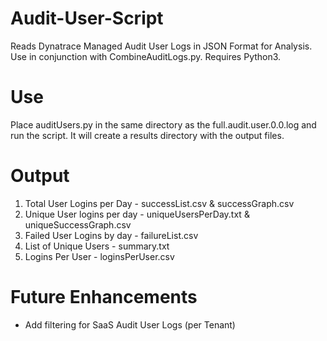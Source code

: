 # Audit-User-Script
Reads Dynatrace Managed Audit User Logs in JSON Format for Analysis. Use in conjunction with CombineAuditLogs.py. Requires Python3.

# Use 
Place auditUsers.py in the same directory as the full.audit.user.0.0.log and run the script. It will create a results directory with the output files. 

# Output
1. Total User Logins per Day - successList.csv & successGraph.csv
2. Unique User logins per day - uniqueUsersPerDay.txt & uniqueSuccessGraph.csv
3. Failed User Logins by day - failureList.csv
4. List of Unique Users - summary.txt
5. Logins Per User - loginsPerUser.csv

# Future Enhancements
- Add filtering for SaaS Audit User Logs (per Tenant)
